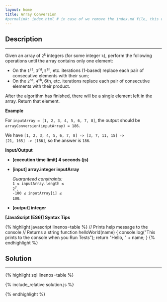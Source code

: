 ```yaml
---
layout: home
title: Array Conversion
#permalink: index.html # in case of we remove the index.md file, this doc will be the index page
---
```


<div class="row">
<div class="columnStmt" markdown="1">

## Description

---

Given an array of <code>2<sup>k</sup></code> integers (for some integer <code>k</code>), perform the following operations until the array contains only one element:

- On the <code>1<sup>st</sup></code>, <code>3<sup>rd</sup></code>, <code>5<sup>th</sup></code>, etc. iterations (1-based) replace each pair of consecutive elements with their sum;
- On the <code>2<sup>nd</sup></code>, <code>4<sup>th</sup></code>, 6th, etc. iterations replace each pair of consecutive elements with their product.

After the algorithm has finished, there will be a single element left in the array. Return that element.

**Example**

For <code>inputArray = [1, 2, 3, 4, 5, 6, 7, 8]</code>, the output should be
<code>arrayConversion(inputArray) = 186</code>.

We have <code>[1, 2, 3, 4, 5, 6, 7, 8] -> [3, 7, 11, 15] -> [21, 165] -> [186]</code>, so the answer is <code>186</code>.

**Input/Output**

- **[execution time limit] 4 seconds (js)**

- **[input] array.integer inputArray**

  _Guaranteed constraints:_<br>
  <code>1 ≤ inputArray.length ≤ 2<sup>7</sup></code>,<br> <code>-100 ≤ inputArray[i] ≤ 100</code>.

- **[output] integer**

**[JavaScript (ES6)] Syntax Tips**

{% highlight javascript linenos=table %}
// Prints help message to the console
// Returns a string
function helloWorld(name) {
console.log("This prints to the console when you Run Tests");
return "Hello, " + name;
}
{% endhighlight %}

</div>
<div class="columnSol" markdown="1">

## Solution

---

{% highlight sql linenos=table %}

{% include_relative solution.js %}

{% endhighlight %}

</div>
</div>
